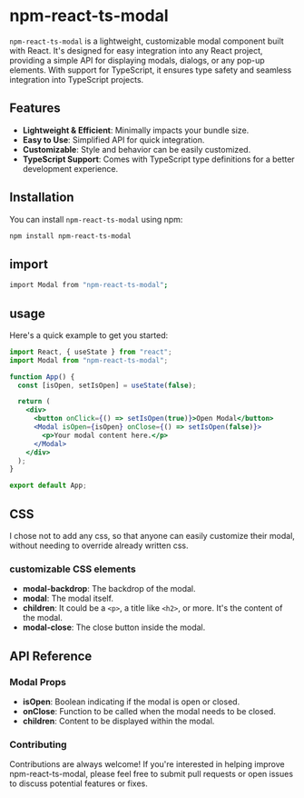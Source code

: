 # npm-react-ts-modal

`npm-react-ts-modal` is a lightweight, customizable modal component built with React. It's designed for easy integration into any React project, providing a simple API for displaying modals, dialogs, or any pop-up elements. With support for TypeScript, it ensures type safety and seamless integration into TypeScript projects.

## Features

- **Lightweight & Efficient**: Minimally impacts your bundle size.
- **Easy to Use**: Simplified API for quick integration.
- **Customizable**: Style and behavior can be easily customized.
- **TypeScript Support**: Comes with TypeScript type definitions for a better development experience.

## Installation

You can install `npm-react-ts-modal` using npm:

```bash
npm install npm-react-ts-modal
```

## import

```bash
import Modal from "npm-react-ts-modal";
```

## usage

Here's a quick example to get you started:

```jsx
import React, { useState } from "react";
import Modal from "npm-react-ts-modal";

function App() {
  const [isOpen, setIsOpen] = useState(false);

  return (
    <div>
      <button onClick={() => setIsOpen(true)}>Open Modal</button>
      <Modal isOpen={isOpen} onClose={() => setIsOpen(false)}>
        <p>Your modal content here.</p>
      </Modal>
    </div>
  );
}

export default App;
```

## CSS

I chose not to add any css, so that anyone can easily customize their modal, without needing to override already written css.

### customizable CSS elements

- **modal-backdrop**: The backdrop of the modal.
- **modal**: The modal itself.
- **children**: It could be a `<p>`, a title like `<h2>`, or more. It's the content of the modal.
- **modal-close**: The close button inside the modal.

## API Reference

### Modal Props

- **isOpen**: Boolean indicating if the modal is open or closed.
- **onClose**: Function to be called when the modal needs to be closed.
- **children**: Content to be displayed within the modal.

### Contributing

Contributions are always welcome! If you're interested in helping improve npm-react-ts-modal, please feel free to submit pull requests or open issues to discuss potential features or fixes.
